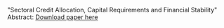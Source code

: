"Sectoral Credit Allocation, Capital Requirements and Financial Stability"
Abstract:
[Download paper here](http://maxsanmillan.github.io/files/Sectoral_Credit_Allocation_Cap_Reqs.pdf)
